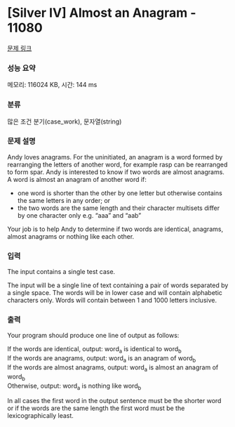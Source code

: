 # [Silver IV] Almost an Anagram - 11080 

[문제 링크](https://www.acmicpc.net/problem/11080) 

### 성능 요약

메모리: 116024 KB, 시간: 144 ms

### 분류

많은 조건 분기(case_work), 문자열(string)

### 문제 설명

<p>Andy loves anagrams. For the uninitiated, an anagram is a word formed by rearranging the letters of another word, for example rasp can be rearranged to form spar. Andy is interested to know if two words are almost anagrams. A word is almost an anagram of another word if:</p>

<ul>
	<li>one word is shorter than the other by one letter but otherwise contains the same letters in any order; or</li>
	<li>the two words are the same length and their character multisets differ by one character only e.g. “aaa” and “aab”</li>
</ul>

<p>Your job is to help Andy to determine if two words are identical, anagrams, almost anagrams or nothing like each other.</p>

### 입력 

 <p>The input contains a single test case.</p>

<p>The input will be a single line of text containing a pair of words separated by a single space. The words will be in lower case and will contain alphabetic characters only. Words will contain between 1 and 1000 letters inclusive.</p>

### 출력 

 <p>Your program should produce one line of output as follows:</p>

<p>If the words are identical, output: word<sub>a</sub> is identical to word<sub>b</sub><br>
If the words are anagrams, output: word<sub>a</sub> is an anagram of word<sub>b</sub><br>
If the words are almost anagrams, output: word<sub>a</sub> is almost an anagram of word<sub>b</sub><br>
Otherwise, output: word<sub>a</sub> is nothing like word<sub>b</sub></p>

<p>In all cases the first word in the output sentence must be the shorter word or if the words are the same length the first word must be the lexicographically least.</p>


